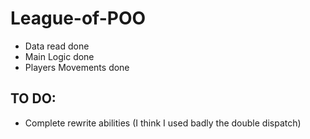 # League-of-POO

- Data read done
- Main Logic done
- Players Movements done

## TO DO:
- Complete rewrite abilities (I think I used badly the double dispatch)
